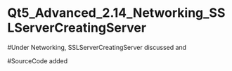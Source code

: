 # Qt5_Advanced_2.14_Networking_SSLServerCreatingServer

#Under Networking, SSLServerCreatingServer discussed and

#SourceCode added 
